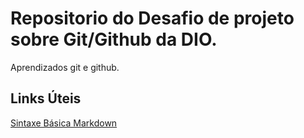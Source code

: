 # Repositorio do Desafio de projeto  sobre Git/Github da DIO.
Aprendizados git e github.

## Links Úteis
[Sintaxe Básica Markdown](https://www.markdownguide.org/basic-syntax/)
